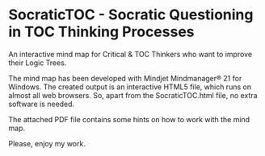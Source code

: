 # SocraticTOC - Socratic Questioning in TOC Thinking Processes

An interactive mind map for Critical & TOC Thinkers who want to improve their Logic Trees.

The mind map has been developed with Mindjet Mindmanager® 21 for Windows. The created output is an interactive HTML5 file, which runs on almost all web browsers. So, apart from the SocraticTOC.html file, no extra software is needed.

The attached PDF file contains some hints on how to work with the mind map.

Please, enjoy my work.
